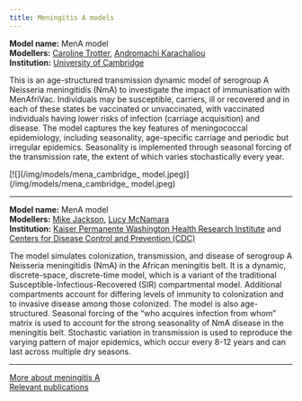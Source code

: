 ```yaml
---
title: Meningitis A models
---
```


**Model name:** MenA model    
**Modellers:** [Caroline Trotter](http://www.infectiousdisease.cam.ac.uk/directory/clt56@cam.ac.uk), [Andromachi Karachaliou](http://www.vet.cam.ac.uk/directory/karachaliou)   
**Institution:** [University of Cambridge](https://www.cam.ac.uk/)

This is an age-structured transmission dynamic model of serogroup A Neisseria meningitidis (NmA) to investigate the impact of immunisation with MenAfriVac. Individuals may be susceptible, carriers, ill or recovered and in each of these states be vaccinated or unvaccinated, with vaccinated individuals having lower risks of infection (carriage acquisition) and disease. The model captures the key features of meningococcal epidemiology, including seasonality, age-specific carriage and periodic but irregular epidemics. Seasonality is implemented through seasonal forcing of the transmission rate, the extent of which varies stochastically every year.    

[![](/img/models/mena_cambridge_ model.jpeg)](/img/models/mena_cambridge_ model.jpeg)        
    
---    

<div id="cdc"></div>

**Model name:** MenA model    
**Modellers:** [Mike Jackson](https://www.kpwashingtonresearch.org/our-research/our-scientists/jackson-michael-l/), [Lucy McNamara](https://www.linkedin.com/in/lucy-mcnamara-958b1026/)   
**Institution:** [Kaiser Permanente Washington Health Research Institute](https://www.kpwashingtonresearch.org/) and [Centers for Disease Control and Prevention (CDC)](https://www.cdc.gov/)

The model simulates colonization, transmission, and disease of serogroup A Neisseria meningitidis (NmA) in the African meningitis belt. It is a dynamic, discrete-space, discrete-time model, which is a variant of the traditional Susceptible-Infectious-Recovered (SIR) compartmental model. Additional compartments account for differing levels of immunity to colonization and to invasive disease among those colonized. The model is also age-structured. Seasonal forcing of the “who acquires infection from whom” matrix is used to account for the strong seasonality of NmA disease in the meningitis belt. Stochastic variation in transmission is used to reproduce the varying pattern of major epidemics, which occur every 8-12 years and can last across multiple dry seasons.   

---

[More about meningitis A](/diseases/men-a)  
[Relevant publications](/publications#men-a)
